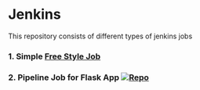 # Jenkins
This repository consists of different types of jenkins jobs

### 1. Simple [Free Style Job](freestyle_job.md)



### 2. Pipeline Job for Flask App [![Repo](https://img.shields.io/badge/GitHub-Flask--Jenkins--App-blue?logo=github)](https://github.com/SaajidPasha10/Jenkins-Pipeline-Job-Flask)



